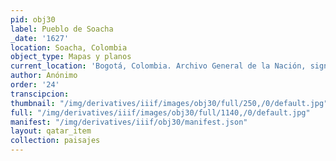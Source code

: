 ```yaml
---
pid: obj30
label: Pueblo de Soacha
_date: '1627'
location: Soacha, Colombia
object_type: Mapas y planos
current_location: 'Bogotá, Colombia. Archivo General de la Nación, signatura: CO.AGN.SMP.4,REF.444A'
author: Anónimo
order: '24'
transcipcion:
thumbnail: "/img/derivatives/iiif/images/obj30/full/250,/0/default.jpg"
full: "/img/derivatives/iiif/images/obj30/full/1140,/0/default.jpg"
manifest: "/img/derivatives/iiif/obj30/manifest.json"
layout: qatar_item
collection: paisajes
---
```


